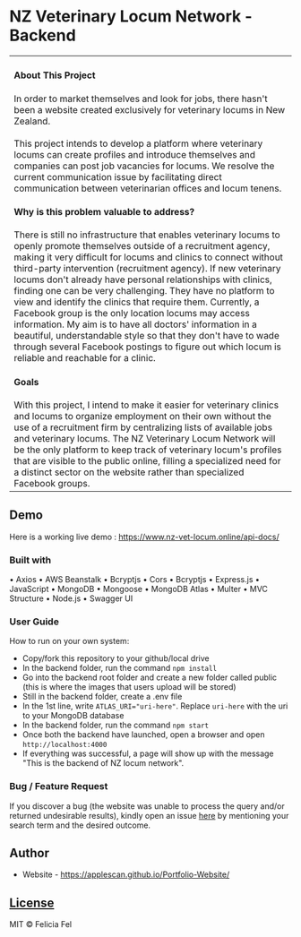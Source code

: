 # NZ Veterinary Locum Network - Backend
<table>
<tr>
<td>

<h4>About This Project</h4>

  In order to market themselves and look for jobs, there hasn't been a website created exclusively for veterinary locums in New Zealand. 
  <br></br>
  This project intends to develop a platform where veterinary locums can create profiles and introduce themselves and companies can post job vacancies for locums.
We resolve the current communication issue by facilitating direct communication between veterinarian offices and locum tenens.

<h4>Why is this problem valuable to address?</h4>

There is still no infrastructure that enables veterinary locums to openly promote themselves outside of a recruitment agency, 
making it very difficult for locums and clinics to connect without third-party intervention (recruitment agency). 
If new veterinary locums don't already have personal relationships with clinics, finding one can be very challenging. 
They have no platform to view and identify the clinics that require them. Currently, a Facebook group is the only location locums may access information. 
My aim is to have all doctors' information in a beautiful, 
understandable style so that they don't have to wade through several Facebook postings to figure out which locum is reliable and reachable for a clinic.

<h4>Goals</h4>
With this project, I intend to make it easier for veterinary clinics and locums to organize employment on their own without the use 
of a recruitment firm by centralizing lists of available jobs and veterinary locums.
The NZ Veterinary Locum Network will be the only platform to keep track of veterinary locum's profiles that are visible to the public online, 
filling a specialized need for a distinct sector on the website rather than specialized Facebook groups.

</td>
</tr>
</table>


## Demo
Here is a working live demo :  https://www.nz-vet-locum.online/api-docs/


### Built with
•	Axios
•	AWS Beanstalk
•	Bcryptjs
•	Cors
•	Bcryptjs
•	Express.js
•	JavaScript
•	MongoDB
•	Mongoose
•	MongoDB Atlas
•	Multer
•	MVC Structure
•	Node.js
•	Swagger UI

### User Guide
How to run on your own system:
- Copy/fork this repository to your github/local drive
- In the backend folder, run the command ``npm install``
- Go into the backend root folder and create a new folder called public (this is where the images that users upload will be stored)
- Still in the backend folder, create a .env file
- In the 1st line, write ``ATLAS_URI="uri-here"``. Replace ``uri-here`` with the uri to your MongoDB database
- In the backend folder, run the command ``npm start``
- Once both the backend have launched, open a browser and open ``http://localhost:4000``
- If everything was successful, a page will show up with the message "This is the backend of NZ locum network".

### Bug / Feature Request

If you discover a bug (the website was unable to process the query and/or returned undesirable results), kindly open an issue [here](https://github.com/applescan/NZ-Veterinary-Locum-CapstoneProject/issues/new) by mentioning your search term and the desired outcome. 

## Author

- Website - https://applescan.github.io/Portfolio-Website/

## [License](https://github.com/iharsh234/WebApp/blob/master/LICENSE.md)

MIT © Felicia Fel
